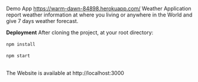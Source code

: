 
Demo App https://warm-dawn-84898.herokuapp.com/
Weather Application report weather information at where you living or anywhere in the World and give 7 days weather forecast.

<b>Deployment</b>
After cloning the project, at your root directory:
</br>
</br>
`npm install`
</br>
</br>
`npm start`
</br>
</br>

The Website is available at http://localhost:3000

